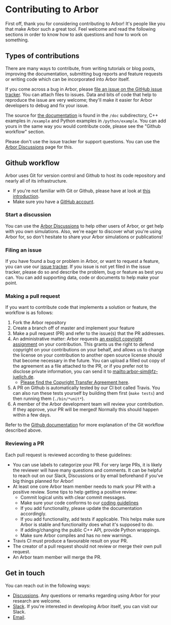 # Contributing to Arbor

First off, thank you for considering contributing to Arbor! It's people like you that
make Arbor such a great tool. Feel welcome and read the following sections in order to
know how to ask questions and how to work on something.

## Types of contributions

There are many ways to contribute, from writing tutorials or blog posts, improving the
documentation, submitting bug reports and feature requests or writing code which can be
incorporated into Arbor itself.

If you come across a bug in Arbor, please [file an issue on the GitHub issue tracker](https://github.com/arbor-sim/arbor/issues/new).
You can attach files to issues. Data and bits of code that help to reproduce the issue
are very welcome; they'll make it easier for Arbor developers to debug and fix your issue.

The source for [the documentation](https://arbor.readthedocs.io) is found in the `/doc` subdirectory,
C++ examples in `/example` and Python examples in `/python/example`. You can add yours in the same way
you would contribute code, please see the "Github workflow" section.

Please don't use the issue tracker for support questions. You can use the [Arbor Discussions](https://github.com/arbor-sim/arbor/discussions)
page for this.

## Github workflow

Arbor uses Git for version control and Github to host its code repository and nearly
all of its infrastructure.

* If you're not familiar with Git or Github, please have at look at
[this introduction](https://docs.github.com/en/free-pro-team@latest/github/getting-started-with-github/set-up-git).
* Make sure you have a [GitHub account](https://github.com/signup/free).

### Start a discussion

You can use the [Arbor Discussions](https://github.com/arbor-sim/arbor/discussions) to help other users of Arbor,
or get help with you own simulations. Also, we're eager to discover what you're using Arbor for, so don't hesitate
to share your Arbor simulations or publications!

### Filing an issue

If you have found a bug or problem in Arbor, or want to request a feature, you can use our
[issue tracker](https://github.com/arbor-sim/arbor/issues). If you issue is not yet filed in the issue tracker,
please do so and describe the problem, bug or feature as best you can. You can add supporting data, code or documents
to help make your point.

### Making a pull request

If you want to contribute code that implements a solution or feature, the workflow is as follows:

1. Fork the Arbor repository
2. Create a branch off of master and implement your feature
3. Make a pull request (PR) and refer to the issue(s) that the PR addresses.
4. An administrative matter: Arbor requests [an explicit copyright assignment](https://en.wikipedia.org/wiki/Copyright_transfer_agreement)
on your contribution. This grants us the right to defend copyright on your contributions on your behalf,
and allows us to change the license on your contribution to another open source license should that become
necessary in the future. You can upload a filled out copy of the agreement as a file attached to the PR, or
if you prefer not to disclose private information, you can send it to <mailto:arbor-sim@fz-juelich.de>.
    * [Please find the Copyright Transfer Agreement here](https://github.com/arbor-sim/arbor-materials/tree/master/copyright-transfer-agreement).
5. A PR on Github is automatically tested by our CI bot called Travis. You can also run these tests yourself
by building them first (`make tests`) and then running them (`./bin/*unit*`).
6. A member of the Arbor development team will review your contribution. If they approve,
your PR will be merged! Normally this should happen within a few days.

Refer to the [Github documentation](https://docs.github.com/en/free-pro-team@latest/github/collaborating-with-issues-and-pull-requests/creating-a-pull-request)
for more explanation of the Git workflow described above.

### Reviewing a PR

Each pull request is reviewed according to these guidelines:

* You can use labels to categorize your PR. For very large PRs, it is likely the reviewer will have
many questions and comments. It can be helpful to reach out on our Slack, Discussions or by email
beforehand if you've big things planned for Arbor!
* At least one core Arbor team member needs to mark your PR with a positive review. Some tips to
help getting a positive review:
    * Commit logical units with clear commit messages.
    * Make sure your code conforms to our [coding guidelines](https://github.com/arbor-sim/arbor/wiki/Coding-Style-Guidelines)
    * If you add functionality, please update the documentation accordingly.
    * If you add functionality, add tests if applicable. This helps make sure Arbor is stable and
    functionality does what it's supposed to do.
    * If adding/changing the public C++ API, provide Python wrappings.
    * Make sure Arbor compiles and has no new warnings.
* Travis CI must produce a favourable result on your PR.
* The creator of a pull request should not review or merge their own pull request.
* An Arbor team member will merge the PR.

## Get in touch

You can reach out in the following ways:

* [Discussions](https://github.com/arbor-sim/arbor/discussions). Any questions or remarks regarding using Arbor
for your research are welcome.
* [Slack](https://mcnest.slack.com). If you're interested in developing Arbor itself, you can visit our Slack.
* [Email](mailto:arbor-sim@fz-juelich.de).
